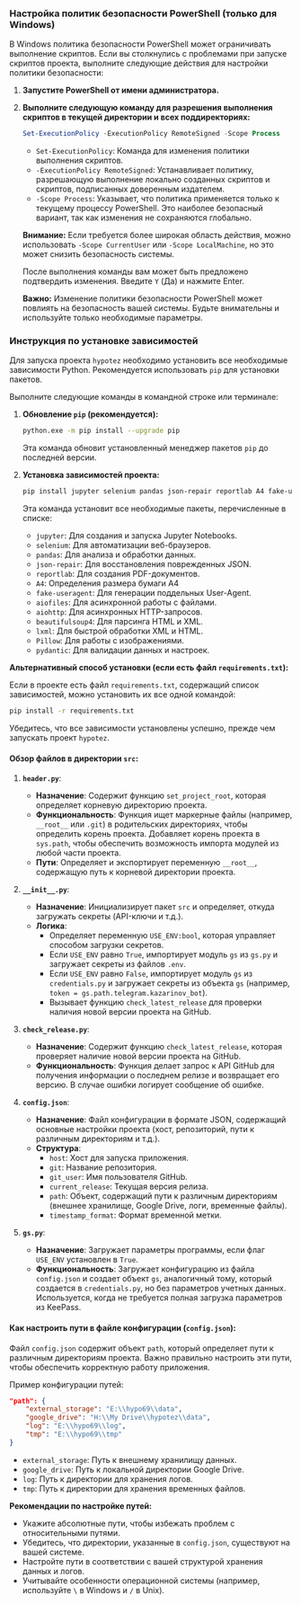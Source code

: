 
### Настройка политик безопасности PowerShell (только для Windows)

В Windows политика безопасности PowerShell может ограничивать выполнение скриптов. Если вы столкнулись с проблемами при запуске скриптов проекта, выполните следующие действия для настройки политики безопасности:

1.  **Запустите PowerShell от имени администратора.**

2.  **Выполните следующую команду для разрешения выполнения скриптов в текущей директории и всех поддиректориях:**

    ```powershell
    Set-ExecutionPolicy -ExecutionPolicy RemoteSigned -Scope Process
    ```

    *   `Set-ExecutionPolicy`: Команда для изменения политики выполнения скриптов.
    *   `-ExecutionPolicy RemoteSigned`: Устанавливает политику, разрешающую выполнение локально созданных скриптов и скриптов, подписанных доверенным издателем.
    *   `-Scope Process`: Указывает, что политика применяется только к текущему процессу PowerShell. Это наиболее безопасный вариант, так как изменения не сохраняются глобально.

    **Внимание:** Если требуется более широкая область действия, можно использовать `-Scope CurrentUser` или `-Scope LocalMachine`, но это может снизить безопасность системы.

    После выполнения команды вам может быть предложено подтвердить изменения. Введите `Y` (Да) и нажмите Enter.

    **Важно:** Изменение политики безопасности PowerShell может повлиять на безопасность вашей системы. Будьте внимательны и используйте только необходимые параметры.

### Инструкция по установке зависимостей

Для запуска проекта `hypotez` необходимо установить все необходимые зависимости Python. Рекомендуется использовать `pip` для установки пакетов.

Выполните следующие команды в командной строке или терминале:

1.  **Обновление `pip` (рекомендуется):**

    ```bash
    python.exe -m pip install --upgrade pip
    ```
    Эта команда обновит установленный менеджер пакетов `pip` до последней версии.
2.  **Установка зависимостей проекта:**

    ```bash
    pip install jupyter selenium pandas json-repair reportlab A4 fake-useragent aiofiles aiohttp beautifulsoup4 lxml Pillow pydantic
    ```

    Эта команда установит все необходимые пакеты, перечисленные в списке:

    *   `jupyter`: Для создания и запуска Jupyter Notebooks.
    *   `selenium`: Для автоматизации веб-браузеров.
    *   `pandas`: Для анализа и обработки данных.
    *   `json-repair`: Для восстановления поврежденных JSON.
    *   `reportlab`: Для создания PDF-документов.
    *   `A4`: Определения размера бумаги A4
    *   `fake-useragent`: Для генерации поддельных User-Agent.
    *   `aiofiles`: Для асинхронной работы с файлами.
    *   `aiohttp`: Для асинхронных HTTP-запросов.
    *   `beautifulsoup4`: Для парсинга HTML и XML.
    *   `lxml`: Для быстрой обработки XML и HTML.
    *   `Pillow`: Для работы с изображениями.
    *   `pydantic`: Для валидации данных и настроек.

**Альтернативный способ установки (если есть файл `requirements.txt`):**

Если в проекте есть файл `requirements.txt`, содержащий список зависимостей, можно установить их все одной командой:

```bash
pip install -r requirements.txt
```

Убедитесь, что все зависимости установлены успешно, прежде чем запускать проект `hypotez`.

#### Обзор файлов в директории `src`:

1.  **`header.py`**:

    *   **Назначение**: Содержит функцию `set_project_root`, которая определяет корневую директорию проекта.
    *   **Функциональность**: Функция ищет маркерные файлы (например, `__root__` или `.git`) в родительских директориях, чтобы определить корень проекта. Добавляет корень проекта в `sys.path`, чтобы обеспечить возможность импорта модулей из любой части проекта.
    *   **Пути**: Определяет и экспортирует переменную `__root__`, содержащую путь к корневой директории проекта.
2.  **`__init__.py`**:

    *   **Назначение**: Инициализирует пакет `src` и определяет, откуда загружать секреты (API-ключи и т.д.).
    *   **Логика**:
        *   Определяет переменную `USE_ENV:bool`, которая управляет способом загрузки секретов.
        *   Если `USE_ENV` равно `True`, импортирует модуль `gs` из `gs.py` и загружает секреты из файлов `.env`.
        *   Если `USE_ENV` равно `False`, импортирует модуль `gs` из `credentials.py` и загружает секреты из объекта `gs` (например, `token = gs.path.telegram.kazarinov_bot`).
        *   Вызывает функцию `check_latest_release` для проверки наличия новой версии проекта на GitHub.
3.  **`check_release.py`**:

    *   **Назначение**: Содержит функцию `check_latest_release`, которая проверяет наличие новой версии проекта на GitHub.
    *   **Функциональность**: Функция делает запрос к API GitHub для получения информации о последнем релизе и возвращает его версию. В случае ошибки логирует сообщение об ошибке.
4.  **`config.json`**:

    *   **Назначение**: Файл конфигурации в формате JSON, содержащий основные настройки проекта (хост, репозиторий, пути к различным директориям и т.д.).
    *   **Структура**:
        *   `host`: Хост для запуска приложения.
        *   `git`: Название репозитория.
        *   `git_user`: Имя пользователя GitHub.
        *   `current_release`: Текущая версия релиза.
        *   `path`: Объект, содержащий пути к различным директориям (внешнее хранилище, Google Drive, логи, временные файлы).
        *   `timestamp_format`: Формат временной метки.
5.  **`gs.py`**:

    *   **Назначение**: Загружает параметры программы, если флаг `USE_ENV` установлен в `True`.
    *   **Функциональность**: Загружает конфигурацию из файла `config.json` и создает объект `gs`, аналогичный тому, который создается в `credentials.py`, но без параметров учетных данных. Используется, когда не требуется полная загрузка параметров из KeePass.

#### Как настроить пути в файле конфигурации (`config.json`):

Файл `config.json` содержит объект `path`, который определяет пути к различным директориям проекта. Важно правильно настроить эти пути, чтобы обеспечить корректную работу приложения.

Пример конфигурации путей:

```json
"path": {
    "external_storage": "E:\\hypo69\\data",
    "google_drive": "H:\\My Drive\\hypotez\\data",
    "log": "E:\\hypo69\\log",
    "tmp": "E:\\hypo69\\tmp"
}
```

*   `external_storage`: Путь к внешнему хранилищу данных.
*   `google_drive`: Путь к локальной директории Google Drive.
*   `log`: Путь к директории для хранения логов.
*   `tmp`: Путь к директории для хранения временных файлов.

**Рекомендации по настройке путей:**

*   Укажите абсолютные пути, чтобы избежать проблем с относительными путями.
*   Убедитесь, что директории, указанные в `config.json`, существуют на вашей системе.
*   Настройте пути в соответствии с вашей структурой хранения данных и логов.
*   Учитывайте особенности операционной системы (например, используйте `\` в Windows и `/` в Unix).
